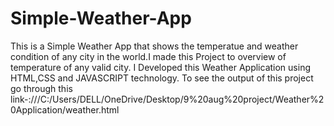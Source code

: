 # Simple-Weather-App
This is a Simple Weather App that shows the temperatue and weather condition of any city in the world.I made this Project to overview of temperature of any valid city.
I Developed this Weather Application using HTML,CSS and JAVASCRIPT technology.
To see the output of this project go through this link-:///C:/Users/DELL/OneDrive/Desktop/9%20aug%20project/Weather%20Application/weather.html
